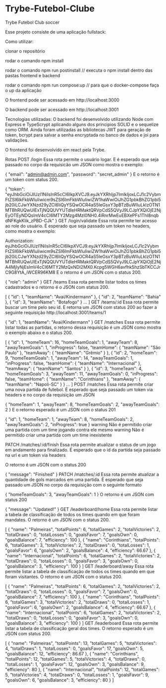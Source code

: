 # Trybe-Futebol-Clube

Trybe Futebol Club soccer

Esse projeto consiste de uma aplicação fullstack:

Como utilizar:

clonar o repositório

rodar o comando npm install

rodar o comando npm run postinstall // executa o npm install dentro das pastas frontend e backend

rodar o comando npm run compose:up // para que o docker-compose faça o up da aplicação

O frontend pode ser acessado em http://localhost:3000

O backend pode ser acessado em http://localhost:3001

Tecnologias utilizadas: O backend foi desenvolvido utilizando Node com Express e TypeScrypt aplicando alguns dos principios SOLID e o sequelize como ORM. Ainda foram utilizadas as bibliotecas JWT para geração de token, bcrypt para salvar a senha encryptada no banco de dados e joi para validações.

O frontend foi desenvolvido em react pela Trybe.

Rotas POST /login Essa rota permite o usuário logar. E é esperado que seja passado no corpo da requisicão um JSON como mostra o exemplo:

{ "email": "admin@admin.com", "password": "secret_admin" } E o retorno é um token com status 200.

{ "token": "eyJhbGciOiJIUzI1NiIsInR5cCI6IkpXVCJ9.eyJkYXRhIjp7ImlkIjoxLCJ1c2VybmFtZSI6IkFkbWluIiwicm9sZSI6ImFkbWluIiwiZW1haWwiOiJhZG1pbkBhZG1pbi5jb20iLCJwYXNzd29yZCI6IiQyYSQwOCR4aS5IeGsxY3pBTzBuWlIuLkIzOTN1MTBhRUQwUlExTjNQQUVYUTdIeHRMaktQRVpCdS5QVyJ9LCJpYXQiOjE2NjEyOTEyNDQsImV4cCI6MTY2Mzg4MzI0NH0.4iRnrMwEuEBXePFs1ThI8nqbdNFKgkKlik_zPBD-CJk" } GET /login/validate Essa rota permite ter acesso ao role do usuário. É esperado que seja passado um token no headers, como mostra o exemplo:

Authorization: eyJhbGciOiJIUzI1NiIsInR5cCI6IkpXVCJ9.eyJkYXRhIjp7ImlkIjoxLCJ1c2VybmFtZSI6IkFkbWluIiwicm9sZSI6ImFkbWluIiwiZW1haWwiOiJhZG1pbkBhZG1pbi5jb20iLCJwYXNzd29yZCI6IiQyYSQwOCR4aS5IeGsxY3pBTzBuWlIuLkIzOTN1MTBhRUQwUlExTjNQQUVYUTdIeHRMaktQRVpCdS5QVyJ9LCJpYXQiOjE2NjA4MjIyNjEsImV4cCI6MTY2MzQxNDI2MX0.Kcpg5WGH6avfhk5hzSbTKCCJrC9G8YtA_iWCER96KM8 E o retorno é um JSON com o status 200.

{ "role": "admin" } GET /teams Essa rota permite listar todos os times cadastrados e o retorno é o JSON com status 200.

[ { "id": 1, "teamName": "Avaí/Kindermann" }, { "id": 2, "teamName": "Bahia" }, { "id": 3, "teamName": "Botafogo" } ... ] GET /teams/:id Essa rota permite buscar um time pelo seu id. E retorna um JSON com status 200 ao fazer a seguinte requisição http://localhost:3001/teams/1

{ "id": 1, "teamName": "Avaí/Kindermann" } GET /matches Essa rota permite listar todas as partidas, o retorno dessa requisição é um JSON como mostra o exemplo abaixo e o status 200.

[ { "id": 1, "homeTeam": 16, "homeTeamGoals": 1, "awayTeam": 8, "awayTeamGoals": 1, "inProgress": false, "teamHome": { "teamName": "São Paulo" }, "teamAway": { "teamName": "Grêmio" } }, { "id": 2, "homeTeam": 9, "homeTeamGoals": 1, "awayTeam": 14, "awayTeamGoals": 1, "inProgress": false, "teamHome": { "teamName": "Internacional" }, "teamAway": { "teamName": "Santos" } }, { "id": 3, "homeTeam": 4, "homeTeamGoals": 3, "awayTeam": 11, "awayTeamGoals": 0, "inProgress": false, "teamHome": { "teamName": "Corinthians" }, "teamAway": { "teamName": "Napoli-SC" } } ... ] POST /matches Essa rota permite criar uma nova partida de futebol. É esperado que seja passado um token via headers e no corpo da requisição um JSON

{ "homeTeam": 1, "awayTeam": 8, "homeTeamGoals": 2, "awayTeamGoals": 2 } E o retorno esperado é um JSON com o status 201

{ "id": 1, "homeTeam": 1, "awayTeam": 8, "homeTeamGoals": 2, "awayTeamGoals": 2, "inProgress": true } warning Não é permitido criar uma partida com um time jogando contra ele mesmo warning Não é permitido criar uma partida com um time inexistente

PATCH /matches/:id/finish Essa rota permite atualizar o status de um jogo em andamento para finalizado. É esperado que o id da partida seja passado na url e um token via headers

O retorno é um JSON com o status 200

{ "message": "Finished" } PATCH /matches/:id Essa rota permite atualizar a quantidade de gols marcados em uma partida. É esperado que seja passado um JSON no corpo da requisição com o seguinte formato

{ "homeTeamGoals": 3, "awayTeamGoals": 1 } O retorno é um JSON com status 200

{ "message": "Updated!" } GET /leaderboard/home Essa rota permite listar a tabela de classificação de todos os times quando em que foram mandates. O retorno é um JSON com o status 200.

[ { "name": "Palmeiras", "totalPoints": 6, "totalGames": 2, "totalVictories": 2, "totalDraws": 0, "totalLosses": 0, "goalsFavor": 7, "goalsOwn": 0, "goalsBalance": 7, "efficiency": 100 }, { "name": "Corinthians", "totalPoints": 6, "totalGames": 3, "totalVictories": 2, "totalDraws": 0, "totalLosses": 1, "goalsFavor": 6, "goalsOwn": 2, "goalsBalance": 4, "efficiency": 66.67 }, { "name": "Internacional", "totalPoints": 6, "totalGames": 2, "totalVictories": 2, "totalDraws": 0, "totalLosses": 0, "goalsFavor": 3, "goalsOwn": 0, "goalsBalance": 3, "efficiency": 100 } ] GET /leaderboard/away Essa rota permite listar a tabela de classificação de todos os times quando em que foram visitantes. O retorno é um JSON com o status 200.

[ { "name": "Palmeiras", "totalPoints": 6, "totalGames": 2, "totalVictories": 2, "totalDraws": 0, "totalLosses": 0, "goalsFavor": 7, "goalsOwn": 0, "goalsBalance": 7, "efficiency": 100 }, { "name": "Corinthians", "totalPoints": 6, "totalGames": 3, "totalVictories": 2, "totalDraws": 0, "totalLosses": 1, "goalsFavor": 6, "goalsOwn": 2, "goalsBalance": 4, "efficiency": 66.67 }, { "name": "Internacional", "totalPoints": 6, "totalGames": 2, "totalVictories": 2, "totalDraws": 0, "totalLosses": 0, "goalsFavor": 3, "goalsOwn": 0, "goalsBalance": 3, "efficiency": 100 } ] GET /leaderboard Essa rota permite listar a tabela de classificação geral dos times. O retorno esperado é um JSON com status 200.

[ { "name": "Palmeiras", "totalPoints": 13, "totalGames": 5, "totalVictories": 4, "totalDraws": 1, "totalLosses": 0, "goalsFavor": 17, "goalsOwn": 5, "goalsBalance": 12, "efficiency": 86.67 }, { "name": "Corinthians", "totalPoints": 12, "totalGames": 5, "totalVictories": 4, "totalDraws": 0, "totalLosses": 1, "goalsFavor": 12, "goalsOwn": 3, "goalsBalance": 9, "efficiency": 80 }, { "name": "Internacional", "totalPoints": 12, "totalGames": 5, "totalVictories": 4, "totalDraws": 0, "totalLosses": 1, "goalsFavor": 9, "goalsOwn": 6, "goalsBalance": 3, "efficiency": 80 } ]
